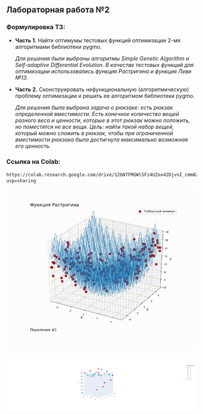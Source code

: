 ## Лабораторная работа №2

### Формулировка ТЗ:

*   **Часть 1.** Найти оптимумы тестовых функций оптимизации 2-мя алгоритмами библиотеки pygmo.

     *Для решения были выбраны алгоритмы Simple Genetic Algorithm и Self-adaptive Differential Evolution. В качестве тестовых функций для оптимизации использовались           функция Растригина и функция Леви №13.*

*   **Часть 2.** Сконструировать нефункциональную (алгоритмическую) проблему оптимизации и решить ее алгоритмом библиотеки pygmo.

     *Для решения была выбрана задача о рюкзаке: есть рюкзак определенной вместимости. Есть конечное количество вещей разного веса и ценности, которые в этот рюкзак можно     положить, но поместятся не все вещи. Цель: найти такой набор вещей, который можно сложить в рюкзак, чтобы при ограниченной вместимости рюкзака была достигнута           максимально возможная его ценность.*

### Ссылка на Colab:

    https://colab.research.google.com/drive/12bN7FMGWlSFz4UZox42DjvnI_cmm8Z36?usp=sharing

![screen-gif](./sga.gif)

![screen-gif](./newplot.png)
